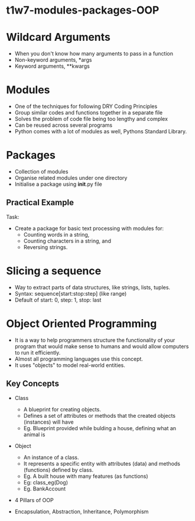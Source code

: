 # t1w7-modules-packages-OOP

# Wildcard Arguments
- When you don't know how many arguments to pass in a function
- Non-keyword arguments, *args
- Keyword arguments, **kwargs

# Modules
- One of the techniques for following DRY Coding Principles
- Group similar codes and functions together in a separate file
- Solves the problem of code file being too lengthy and complex
- Can be reused across several programs
- Python comes with a lot of modules as well, Pythons Standard Library.

# Packages
- Collection of modules
- Organise related modules under one directory
- Initialise a package using __init__.py file

## Practical Example
Task:
- Create a package for basic text processing with modules for:
    - Counting words in a string,
    - Counting characters in a string, and
    - Reversing strings.

# Slicing a sequence
- Way to extract parts of data structures, like strings, lists, tuples.
- Syntax: sequence[start:stop:step] (like range) 
- Default of start: 0, step: 1, stop: last

# Object Oriented Programming
- It is a way to help programmers structure the functionality of your program that would make sense to humans and would allow computers to run it efficiently.
- Almost all programming languages use this concept.
- It uses "objects" to model real-world entities.

## Key Concepts
- Class
    - A blueprint for creating objects.
    - Defines a set of attributes or methods that the created objects (instances) will have
    - Eg. Blueprint provided while bulding a house, defining what an animal is

- Object
    - An instance of a class.
    - It represents a specific entity with attributes (data) and methods (functions) defined by class.
    - Eg. A built house with many features (as functions)
    - Eg: class_eg(Dog)
    - Eg. BankAccount

- 4 Pillars of OOP
- Encapsulation, Abstraction, Inheritance, Polymorphism
